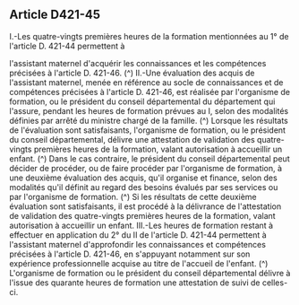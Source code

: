 ## Article D421-45

I.-Les quatre-vingts premières heures de la formation mentionnées au 1° de l'article D. 421-44 permettent à

l'assistant maternel d'acquérir les connaissances et les compétences précisées à l'article D. 421-46. (^)
II.-Une évaluation des acquis de l'assistant maternel, menée en référence au socle de connaissances et de
compétences précisées à l'article D. 421-46, est réalisée par l'organisme de formation, ou le président du
conseil départemental du département qui l'assure, pendant les heures de formation prévues au I, selon des
modalités définies par arrêté du ministre chargé de la famille. (^)
Lorsque les résultats de l'évaluation sont satisfaisants, l'organisme de formation, ou le président du conseil
départemental, délivre une attestation de validation des quatre-vingts premières heures de la formation,
valant autorisation à accueillir un enfant. (^)
Dans le cas contraire, le président du conseil départemental peut décider de procéder, ou de faire procéder
par l'organisme de formation, à une deuxième évaluation des acquis, qu'il organise et finance, selon des
modalités qu'il définit au regard des besoins évalués par ses services ou par l'organisme de formation. (^)
Si les résultats de cette deuxième évaluation sont satisfaisants, il est procédé à la délivrance de l'attestation de
validation des quatre-vingts premières heures de la formation, valant autorisation à accueillir un enfant.
III.-Les heures de formation restant à effectuer en application du 2° du II de l'article D. 421-44 permettent
à l'assistant maternel d'approfondir les connaissances et compétences précisées à l'article D. 421-46, en
s'appuyant notamment sur son expérience professionnelle acquise au titre de l'accueil de l'enfant. (^)
L'organisme de formation ou le président du conseil départemental délivre à l'issue des quarante heures de
formation une attestation de suivi de celles-ci.


